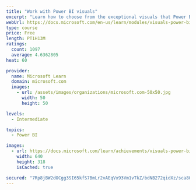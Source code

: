 ```yaml
---
title: "Work with Power BI visuals"
excerpt: "Learn how to choose from the exceptional visuals that Power BI makes available to you. Formatting visuals will direct the user’s attention to exactly where you want it, while helping to make the visual easier to read and interpret. You will also learn about how to use key performance indicators (KPIs)."
webUrl: https://docs.microsoft.com/en-us/learn/modules/visuals-power-bi/
type: course
price: Free
length: PT1H13M
ratings:
  count: 1097
  average: 4.6362805
heat: 60

provider:
  name: Microsoft Learn
  domain: microsoft.com
  images:
    - url: /assets/images/organizations/microsoft.com-50x50.jpg
      width: 50
      height: 50

levels:
  - Intermediate

topics:
  - Power BI

images:
  - url: https://docs.microsoft.com/learn/achievements/visuals-power-bi-social.png
    width: 640
    height: 318
    isCached: true

secured: "7Rp8jBW2dOCgg3SI65kfS7BmLr2vAEqVx93Vm1vTkZ/bdNB272qidXz/sca8OwwiFGaVQPFUwdQd5RSWepCoSneWuiG1u0k/FmieGexVTUL02So0cIUz0og36n9nICOZBlqnZCCebMDJbF5iXm6AIkdJ0L024/+3ZiYMl2xMYgqXImIdVjC2OL3bWcbQ6kdcNPBE9/gOgbDFVdIgz5na1IDcal3as76RkFnY5NOMEaN6tkMJ5UEmvjUBSrYnRcOySVVkgzco4s/+PcnWdXv6y6X56yLW1GWmkKdeODKA1U8UKCGGNq4VcKv/cS2IuTeMyOxonmPZQBYXNVp4AmXniq4qsbAg8g51y8S1rtSjLqv7O7cWae9qNhm9bsh+mkaey5kHzNCYuHzjKHufgfqwCdKpdxDsrYC8E/rJBsX3xD4=;5vFeSgRunzOTdiHjqtLt5Q=="
---
```


